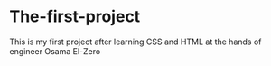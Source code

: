 # The-first-project
This is my first project after learning CSS and HTML at the hands of engineer Osama El-Zero
